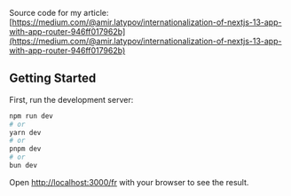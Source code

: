 Source code for my article:
[https://medium.com/@amir.latypov/internationalization-of-nextjs-13-app-with-app-router-946ff017962b](https://medium.com/@amir.latypov/internationalization-of-nextjs-13-app-with-app-router-946ff017962b)

## Getting Started

First, run the development server:

```bash
npm run dev
# or
yarn dev
# or
pnpm dev
# or
bun dev
```

Open [http://localhost:3000/fr](http://localhost:3000/fr) with your browser to see the result.
